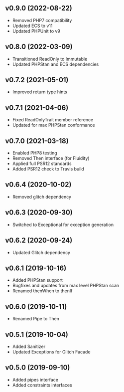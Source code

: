 ## v0.9.0 (2022-08-22)
* Removed PHP7 compatibility
* Updated ECS to v11
* Updated PHPUnit to v9

## v0.8.0 (2022-03-09)
* Transitioned ReadOnly to Immutable
* Updated PHPStan and ECS dependencies

## v0.7.2 (2021-05-01)
* Improved return type hints

## v0.7.1 (2021-04-06)
* Fixed ReadOnlyTrait member reference
* Updated for max PHPStan conformance

## v0.7.0 (2021-03-18)
* Enabled PHP8 testing
* Removed Then interface (for Fluidity)
* Applied full PSR12 standards
* Added PSR12 check to Travis build

## v0.6.4 (2020-10-02)
* Removed glitch dependency

## v0.6.3 (2020-09-30)
* Switched to Exceptional for exception generation

## v0.6.2 (2020-09-24)
* Updated Glitch dependency

## v0.6.1 (2019-10-16)
* Added PHPStan support
* Bugfixes and updates from max level PHPStan scan
* Renamed thenWhen to thenIf

## v0.6.0 (2019-10-11)
* Renamed Pipe to Then

## v0.5.1 (2019-10-04)
* Added Sanitizer
* Updated Exceptions for Glitch Facade

## v0.5.0 (2019-09-10)
* Added pipes interface
* Added constraints interfaces
